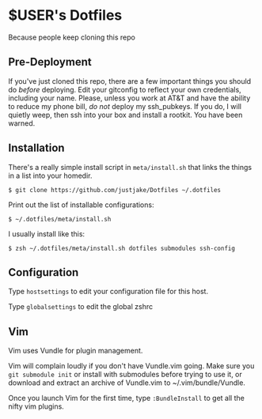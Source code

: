 # $USER's Dotfiles

Because people keep cloning this repo

## Pre-Deployment

If you've just cloned this repo, there are a few important things you should do *before* deploying.
Edit your gitconfig to reflect your own credentials, including your name.
Please, unless you work at AT&T and have the ability to reduce my phone bill, *do not* deploy
my ssh_pubkeys. If you do, I will quietly weep, then ssh into your box and install a rootkit.
You have been warned.

## Installation

There's a really simple install script in `meta/install.sh` that links
the things in a list into your homedir. 

    $ git clone https://github.com/justjake/Dotfiles ~/.dotfiles

Print out the list of installable configurations:

    $ ~/.dotfiles/meta/install.sh

I usually install like this:

    $ zsh ~/.dotfiles/meta/install.sh dotfiles submodules ssh-config

## Configuration

Type `hostsettings` to edit your configuration file for this host.

Type `globalsettings` to edit the global zshrc

## Vim

Vim uses Vundle for plugin management.

Vim will complain loudly if you don't have Vundle.vim going. Make sure you `git
submodule init` or install with submodules before trying to use it, or download
and extract an archive of Vundle.vim to ~/.vim/bundle/Vundle.

Once you launch Vim for the first time, type `:BundleInstall` to get all the
nifty vim plugins.
